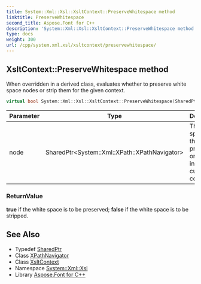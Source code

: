 ```yaml
---
title: System::Xml::Xsl::XsltContext::PreserveWhitespace method
linktitle: PreserveWhitespace
second_title: Aspose.Font for C++
description: 'System::Xml::Xsl::XsltContext::PreserveWhitespace method. When overridden in a derived class, evaluates whether to preserve white space nodes or strip them for the given context in C++.'
type: docs
weight: 300
url: /cpp/system.xml.xsl/xsltcontext/preservewhitespace/
---
```

## XsltContext::PreserveWhitespace method


When overridden in a derived class, evaluates whether to preserve white space nodes or strip them for the given context.

```cpp
virtual bool System::Xml::Xsl::XsltContext::PreserveWhitespace(SharedPtr<System::Xml::XPath::XPathNavigator> node)=0
```


| Parameter | Type | Description |
| --- | --- | --- |
| node | SharedPtr\<System::Xml::XPath::XPathNavigator\> | The white space node that is to be preserved or stripped in the current context. |

### ReturnValue

**true** if the white space is to be preserved; **false** if the white space is to be stripped.

## See Also

* Typedef [SharedPtr](../../../system/sharedptr/)
* Class [XPathNavigator](../../../system.xml.xpath/xpathnavigator/)
* Class [XsltContext](../)
* Namespace [System::Xml::Xsl](../../)
* Library [Aspose.Font for C++](../../../)
